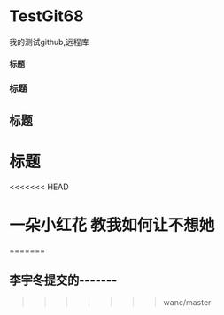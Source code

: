 # TestGit68
我的测试github,远程库
#### 标题
### 标题
## 标题
# 标题
<<<<<<< HEAD
# 一朵小红花 教我如何让不想她
=======

## 李宇冬提交的-------
>>>>>>> wanc/master
